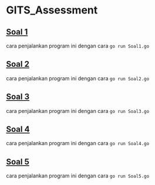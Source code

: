 # GITS_Assessment

## [Soal 1](https://github.com/alifnaufalyasin/assessment-gits/blob/master/Soal1.go)
cara penjalankan program ini dengan cara `go run Soal1.go`


## [Soal 2](https://github.com/alifnaufalyasin/assessment-gits/blob/master/Soal2.go)
cara penjalankan program ini dengan cara `go run Soal2.go`


## [Soal 3](https://github.com/alifnaufalyasin/assessment-gits/blob/master/Soal3.go)
cara penjalankan program ini dengan cara `go run Soal3.go`


## [Soal 4](https://github.com/alifnaufalyasin/assessment-gits/blob/master/Soal4.go)
cara penjalankan program ini dengan cara `go run Soal4.go`


## [Soal 5](https://github.com/alifnaufalyasin/assessment-gits/blob/master/Soal5.go)
cara penjalankan program ini dengan cara `go run Soal5.go`


